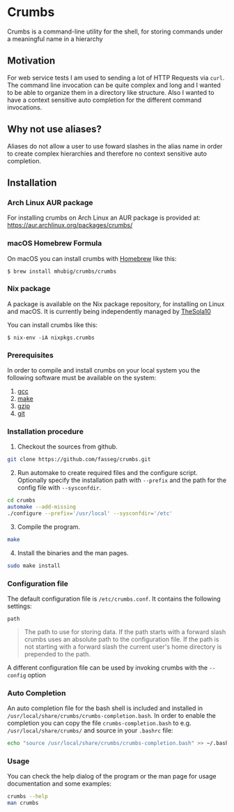 # Crumbs

Crumbs is a command-line utility for the shell, for storing commands under a meaningful name in a hierarchy

## Motivation

For web service tests I am used to sending a lot of HTTP Requests via `curl`. The command line invocation can be quite complex and long and I wanted to be able to organize them in a directory like structure. Also I wanted to have a context sensitive auto completion for the different command invocations.

## Why not use aliases?

Aliases do not allow a user to use foward slashes in the alias name in order to create complex hierarchies and therefore no context sensitive auto completion.

## Installation

### Arch Linux AUR package

For installing crumbs on Arch Linux an AUR package is provided at: https://aur.archlinux.org/packages/crumbs/

### macOS Homebrew Formula

On macOS you can install crumbs with [Homebrew](https://brew.sh) like this:

```shell
$ brew install mhubig/crumbs/crumbs
```

### Nix package

A package is available on the Nix package repository, for installing on Linux and macOS. It is currently being independently managed by [TheSola10](https://github.com/thesola10)

You can install crumbs like this:

```shell
$ nix-env -iA nixpkgs.crumbs
```

### Prerequisites

In order to compile and install crumbs on your local system you the following software must be available on the system:
1. [gcc](https://gcc.gnu.org/)
2. [make](https://www.gnu.org/software/make/)
3. [gzip](https://www.gnu.org/software/gzip/)
4. [git](https://git-scm.com/)

### Installation procedure

1. Checkout the sources from github.
```bash
git clone https://github.com/fasseg/crumbs.git
```

2. Run automake to create required files and the configure script. Optionally specify the installation path with `--prefix` and the path for the config file with `--sysconfdir`.
```bash
cd crumbs
automake --add-missing
./configure --prefix='/usr/local' --sysconfdir='/etc'
```

3. Compile the program.
```bash
make
```

4. Install the binaries and the man pages.
```bash
sudo make install
```

### Configuration file

The default configuration file is `/etc/crumbs.conf`. It contains the following settings:

`path`
>The path to use for storing data. If the path starts with a forward slash crumbs uses an absolute path to the configuration file. If the path is not starting with a forward slash the current user's home directory is prepended to the path.

A different configuration file can be used by invoking crumbs with the `--config` option
### Auto Completion

An auto completion file for the bash shell is included and installed in `/usr/local/share/crumbs/crumbs-completion.bash`. In order to enable the completion you can copy the file `crumbs-completion.bash` to e.g. `/usr/local/share/crumbs/` and source in your `.bashrc` file:
```bash
echo "source /usr/local/share/crumbs/crumbs-completion.bash" >> ~/.bashrc

```

### Usage

You can check the help dialog of the program or the man page for usage documentation and some examples:
```bash
crumbs --help 
man crumbs

```
